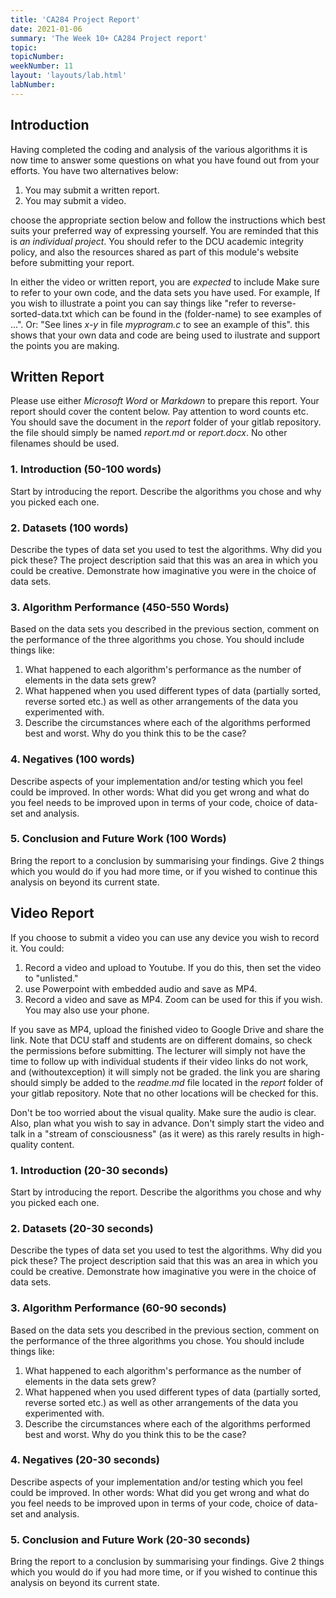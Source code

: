 ```yaml
---
title: 'CA284 Project Report'
date: 2021-01-06
summary: 'The Week 10+ CA284 Project report'
topic:
topicNumber: 
weekNumber: 11
layout: 'layouts/lab.html'
labNumber: 
---
```



## Introduction

Having completed the coding and analysis of the various algorithms it is now time to answer some questions on what you have found out from your efforts.  You have two alternatives below:

1. You may submit a written report.
2. You may submit a video.

choose the appropriate section below and follow the instructions which best suits your preferred way of expressing yourself.  You are reminded that this is _an individual project_.  You should refer to the DCU academic integrity policy, and also the resources shared as part of this module's website before submitting your report.

In either the video or written report, you are _expected_ to include Make sure to refer to your own code, and the data sets you have used.  For example, If you wish to illustrate a point you can say things like "refer to reverse-sorted-data.txt which can be found in the (folder-name) to see examples of ...".  Or: "See lines _x-y_ in file _myprogram.c_ to see an example of this".  this shows that your own data and code are being used to ilustrate and support the points you are making.

## Written Report

Please use either _Microsoft Word_ or _Markdown_ to prepare this report.  Your report should cover the content below.  Pay attention to word counts etc.  You should save the document in the _report_ folder of your gitlab repository.  the file should simply be named _report.md_ or _report.docx_.  No other filenames should be used.

### 1. Introduction (50-100 words)

Start by introducing the report. Describe the algorithms you chose and why you picked each one.

### 2. Datasets (100 words)

Describe the types of data set you used to test the algorithms.  Why did you pick these?  The project description said that this was an area in which you could be creative.  Demonstrate how imaginative you were in the choice of data sets. 

### 3. Algorithm Performance (450-550 Words)

Based on the data sets you described in the previous section, comment on the performance of the three algorithms you chose.  You should include things like:

1. What happened to each algorithm's performance as the number of elements in the data sets grew?
2. What happened when you used different types of data (partially sorted, reverse sorted etc.) as well as other arrangements of the data you experimented with.
3. Describe the circumstances where each of the algorithms performed best and worst.  Why do you think this to be the case?

### 4. Negatives (100 words)

Describe aspects of your implementation and/or testing which you feel could be improved.  In other words: What did you get wrong and what do you feel needs to be improved upon in terms of your code, choice of data-set and analysis.

### 5. Conclusion and Future Work (100 Words)

Bring the report to a conclusion by summarising your findings.  Give 2 things which you would do if you had more time, or if you wished to continue this analysis on beyond its current state.
## Video  Report

If you choose to submit a video you can use any device you wish to record it.  You could:

1. Record a video and upload to Youtube.  If you do this, then set the video to "unlisted."
2. use Powerpoint with embedded audio and save as MP4.
3. Record a video and save as MP4.  Zoom can be used for this if you wish.  You may also use your phone.

If you save as MP4, upload the finished video to Google Drive and share the link.  Note that DCU staff and students are on different domains, so check the permissions before submitting.  The lecturer will simply not have the time to follow up with individual students if their video links do not work, and (withoutexception) it will simply not be graded.  the link you are sharing should simply be added to the _readme.md_ file located in the _report_ folder of your gitlab repository.  Note that no other locations will be checked for this.

Don't be too worried about the visual quality.  Make sure the audio is clear.  Also, plan what you wish to say in advance.  Don't simply start the video and talk in a "stream of consciousness" (as it were) as this rarely results in high-quality content.

### 1. Introduction (20-30 seconds)

Start by introducing the report. Describe the algorithms you chose and why you picked each one.

### 2. Datasets (20-30 seconds)

Describe the types of data set you used to test the algorithms.  Why did you pick these?  The project description said that this was an area in which you could be creative.  Demonstrate how imaginative you were in the choice of data sets. 

### 3. Algorithm Performance (60-90 seconds)

Based on the data sets you described in the previous section, comment on the performance of the three algorithms you chose.  You should include things like:

1. What happened to each algorithm's performance as the number of elements in the data sets grew?
2. What happened when you used different types of data (partially sorted, reverse sorted etc.) as well as other arrangements of the data you experimented with.
3. Describe the circumstances where each of the algorithms performed best and worst.  Why do you think this to be the case?

### 4. Negatives (20-30 seconds)

Describe aspects of your implementation and/or testing which you feel could be improved.  In other words: What did you get wrong and what do you feel needs to be improved upon in terms of your code, choice of data-set and analysis.

### 5. Conclusion and Future Work (20-30 seconds)

Bring the report to a conclusion by summarising your findings.  Give 2 things which you would do if you had more time, or if you wished to continue this analysis on beyond its current state.
